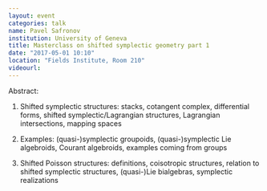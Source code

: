 ```yaml
---
layout: event
categories: talk
name: Pavel Safronov
institution: University of Geneva
title: Masterclass on shifted symplectic geometry part 1
date: "2017-05-01 10:10"
location: "Fields Institute, Room 210"
videourl: 
---
```

Abstract:
1) Shifted symplectic structures: stacks, cotangent complex,
differential forms, shifted symplectic/Lagrangian structures,
Lagrangian intersections, mapping spaces

2) Examples: (quasi-)symplectic groupoids, (quasi-)symplectic Lie
algebroids, Courant algebroids, examples coming from groups

3) Shifted Poisson structures: definitions, coisotropic structures,
relation to shifted symplectic structures, (quasi-)Lie bialgebras,
symplectic realizations
